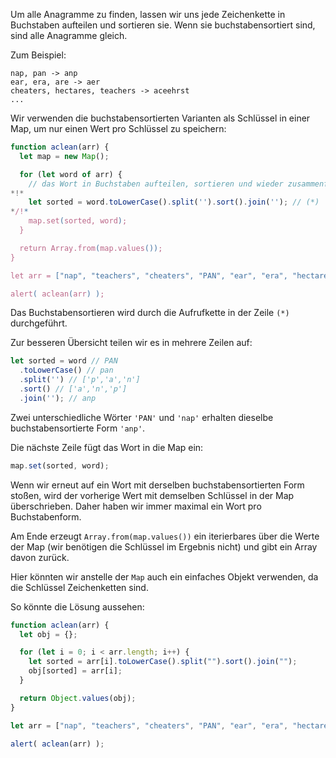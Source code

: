 Um alle Anagramme zu finden, lassen wir uns jede Zeichenkette in Buchstaben aufteilen und sortieren sie. Wenn sie buchstabensortiert sind, sind alle Anagramme gleich.

Zum Beispiel:

```
nap, pan -> anp
ear, era, are -> aer
cheaters, hectares, teachers -> aceehrst
...
```

Wir verwenden die buchstabensortierten Varianten als Schlüssel in einer Map, um nur einen Wert pro Schlüssel zu speichern:

```js run
function aclean(arr) {
  let map = new Map();

  for (let word of arr) {
    // das Wort in Buchstaben aufteilen, sortieren und wieder zusammenfügen
*!*
    let sorted = word.toLowerCase().split('').sort().join(''); // (*)
*/!*
    map.set(sorted, word);
  }

  return Array.from(map.values());
}

let arr = ["nap", "teachers", "cheaters", "PAN", "ear", "era", "hectares"];

alert( aclean(arr) );
```

Das Buchstabensortieren wird durch die Aufrufkette in der Zeile `(*)` durchgeführt.

Zur besseren Übersicht teilen wir es in mehrere Zeilen auf:

```js
let sorted = word // PAN
  .toLowerCase() // pan
  .split('') // ['p','a','n']
  .sort() // ['a','n','p']
  .join(''); // anp
```

Zwei unterschiedliche Wörter `'PAN'` und `'nap'` erhalten dieselbe buchstabensortierte Form `'anp'`.

Die nächste Zeile fügt das Wort in die Map ein:

```js
map.set(sorted, word);
```

Wenn wir erneut auf ein Wort mit derselben buchstabensortierten Form stoßen, wird der vorherige Wert mit demselben Schlüssel in der Map überschrieben. Daher haben wir immer maximal ein Wort pro Buchstabenform.

Am Ende erzeugt `Array.from(map.values())` ein iterierbares über die Werte der Map (wir benötigen die Schlüssel im Ergebnis nicht) und gibt ein Array davon zurück.

Hier könnten wir anstelle der `Map` auch ein einfaches Objekt verwenden, da die Schlüssel Zeichenketten sind.

So könnte die Lösung aussehen:

```js run demo
function aclean(arr) {
  let obj = {};

  for (let i = 0; i < arr.length; i++) {
    let sorted = arr[i].toLowerCase().split("").sort().join("");
    obj[sorted] = arr[i];
  }

  return Object.values(obj);
}

let arr = ["nap", "teachers", "cheaters", "PAN", "ear", "era", "hectares"];

alert( aclean(arr) );
```
